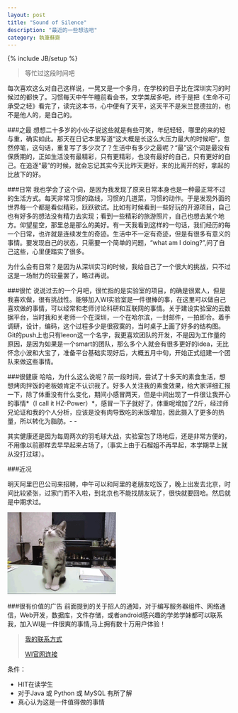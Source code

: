 ```yaml
---
layout: post
title: "Sound of Silence"
description: "最近的一些想法吧"
category: 執筆蘇齋
---
```

{% include JB/setup %}

> 等忙过这段时间吧

每次喜欢这么对自己这样说，一晃又是一个多月，在学校的日子比在深圳实习的时候过的都快了。习惯每天中午午睡前看会书，文学类居多吧，终于是把《生命不可承受之轻》看完了，读完这本书，心中便有了天平，这天平不是米兰昆德拉的，也不是他人的，是自己的。

###之最
想想二十多岁的小伙子说这些就是有些可笑，年纪轻轻，哪里的来的轻与重，确实如此。那天在日记本里写道“这大概是长这么大压力最大的时候吧”，忽然停笔，这句话，重复写了多少次了？生活中有多少之最呢？“最”这个词是最没有保质期的，正如生活没有最精彩，只有更精彩，也没有最好的自己，只有更好的自己。在追逐“最”的时候，就会忘记其实今天比昨天更好，来的比离开的好，拿起的比放下的好。

###日常
我也学会了这个词，是因为我发现了原来日常本身也是一种最正常不过的生活方式。每天非常习惯的路线，习惯的几道菜，习惯的动作。于是发现外面的世界每一个都是看似精彩，跃跃欲试。比如有时候看到一些好玩的开源项目，自己也有好多的想法没有精力去实现；看到一些精彩的旅游照片，自己也想去某个地方。仰望星空，那里总是那么的美好。有一天我看到这样的一句话，我们经历的每一个日常，也许就是连续发生的奇迹。生活中不一定有奇迹，但是有很多有意义的事情。要发现自己的状态，只需要一个简单的问题，“what am I doing?”,问了自己这些，心里便踏实了很多。

为什么会有日常？是因为从深圳实习的时候，我给自己了一个很大的挑战，只不过这是一场耐力的较量罢了，略过再说。

###很忙
说说过去的一个月吧，很忙指的是实验室的项目，的确是很累人，但是我喜欢做，很有挑战性。能够加入WI实验室是一件很棒的事，在这里可以做自己喜欢做的事情，可以经常和老师讨论科研和互联网的事情。关于建设实验室的云数据平台，当时我和关老师一个在深圳，一个在哈尔滨，一封邮件，一拍即合。着手调研，设计，编码，这个过程多少是很寂寞的，当时桌子上画了好多的结构图。Git的push上也只有leeon这一个名字，我更喜欢团队的开发，不是因为工作量的原因，是因为如果是一个smart的团队，那么多个人就会有很多更好的idea，无比怀念小波和大宝了，准备平台基础实现好后，大概五月中旬，开始正式组建一个团队来做这些事情。

###很健康
哈哈，为什么这么说呢？前一段时间，尝试了十多天的素食生活，想想烤肉拌饭的老板娘肯定不认识我了。好多人关注我的素食效果，给大家详细汇报一下，除了体重没有什么变化，期间小感冒两天，但是中间出现了一件很让我开心的事情*（I call it HZ-Power）*，感冒一下子就好了，体重呢增加了2斤，经过师兄论证和我的个人分析，应该是没有肉导致吃的米饭增加，因此摄入了更多的热量，所以转化为脂肪。- -

其实健康还是因为每周两次的羽毛球大战，实验室包了场地后，还是非常方便的，不用像以前那样去早早起来占场了，（事实上由于石榴姐不再早起，本学期早上就从没打过球）。

###近况

明天阿里巴巴公司来招聘，中午可以和阿里的老朋友吃饭了，晚上出发去北京，时间比较紧张，过家门而不入啦，到北京也不能找朋友玩了，很快就要回哈。然后就是中期求过。

![](/assets/images/pages/miao-sleep.gif)


###很有价值的广告
前面提到的关于招人的通知，对于编写服务器组件、网络通信，Web开发，数据库，文件存储，或者android感兴趣的学弟学妹都可以联系我，加入WI是一件很爽的事情,马上拥有数十万用户体验！

>[我的联系方式](http://leeon.org/contact.html)
>
>[WI官网连接](http://wi.hit.edu.cn/im)

条件：

+ HIT在读学生
+ 对于Java 或 Python 或 MySQL 有所了解
+ 真心认为这是一件值得做的事情





